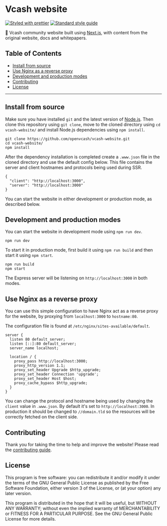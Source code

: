 # Vcash website

[![Styled with prettier](https://img.shields.io/badge/styled_with-prettier-ff69b4.svg)](https://github.com/prettier/prettier)
[![Standard style guide](https://img.shields.io/badge/code_style-standard-brightgreen.svg)](https://standardjs.com)

:honeybee: Vcash community website built using
[Next.js](https://github.com/zeit/next.js/), with content from the original
website, docs and whitepapers.

## Table of Contents
- [Install from source](#install-from-source)
- [Use Nginx as a reverse proxy](#use-nginx-as-a-reverse-proxy)
- [Development and production modes](#development-and-production-modes)
- [Contributing](#contributing)
- [License](#license)

--------------------------------------------------------------------------------

## Install from source
Make sure you have installed `git` and the latest version of
[Node.js](https://nodejs.org/en/download/current/). Then clone this repository
using `git clone`, move to the cloned directory using `cd vcash-website/` and
install Node.js dependencies using `npm install`.

    git clone https://github.com/openvcash/vcash-website.git
    cd vcash-website/
    npm install

After the dependency installation is completed create a `.www.json` file in the
cloned directory and use the default config below. This file contains the
server and client hostnames and protocols being used during SSR.

```
{
  "client": "http://localhost:3000",
  "server": "http://localhost:3000"
}
```

You can start the website in either development or production mode,
as described below.

## Development and production modes
You can start the website in development mode using `npm run dev`.

    npm run dev

To start it in production mode, first build it using `npm run build` and then
start it using `npm start`.

    npm run build
    npm start

The Express server will be listening on `http://localhost:3000` in both modes.

## Use Nginx as a reverse proxy
You can use this simple configuration to have Nginx act as a reverse proxy
for the website, by proxying from `localhost:3000` to `hostname:80`.

The configuration file is found at `/etc/nginx/sites-available/default`.

```
server {
  listen 80 default_server;
  listen [::]:80 default_server;
  server_name localhost;

  location / {
    proxy_pass http://localhost:3000;
    proxy_http_version 1.1;
    proxy_set_header Upgrade $http_upgrade;
    proxy_set_header Connection 'upgrade';
    proxy_set_header Host $host;
    proxy_cache_bypass $http_upgrade;
  }
}
```

You can change the protocol and hostname being used by changing the `client`
value in `.www.json`. By default it's set to `http://localhost:3000`. In production
it should be changed to `//domain.tld` so the resources will be correctly
fetched on the client side.

## Contributing
Thank you for taking the time to help and improve the website! Please read the
[contributing guide](https://github.com/openvcash/vcash-website/blob/master/.github/CONTRIBUTING.md).


## License
This program is free software: you can redistribute it and/or modify
it under the terms of the GNU General Public License as published by
the Free Software Foundation, either version 3 of the License, or
(at your option) any later version.

This program is distributed in the hope that it will be useful,
but WITHOUT ANY WARRANTY; without even the implied warranty of
MERCHANTABILITY or FITNESS FOR A PARTICULAR PURPOSE.  See the
GNU General Public License for more details.
